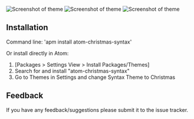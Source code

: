 ![Screenshot of theme](https://i.imgur.com/kOFccrw.jpg)
![Screenshot of theme](https://i.imgur.com/YC9saHI.jpg)
![Screenshot of theme](https://i.imgur.com/0Uy5iAy.jpg)

## Installation

Command line: 'apm install atom-christmas-syntax'

Or install directly in Atom:
1. [Packages > Settings View > Install Packages/Themes]
2. Search for and install "atom-christmas-syntax"
3. Go to Themes in Settings and change Syntax Theme to Christmas

## Feedback
If you have any feedback/suggestions please submit it to the issue tracker.
